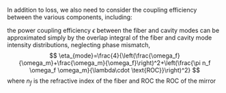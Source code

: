 In addition to loss, we also need to consider the coupling efficiency between the various components, including:

the power coupling efficiency $\epsilon$ between the fiber and cavity modes can be approximated simply by the overlap integral of the fiber and cavity mode intensity distributions, neglecting phase mismatch,
$$
\eta_{mode}=\frac{4}{\left(\frac{\omega_f}{\omega_m}+\frac{\omega_m}{\omega_f}\right)^2+\left(\frac{\pi n_f \omega_f \omega_m}{\lambda\cdot \text{ROC}}\right)^2}
$$
where $n_f$ is the refractive index of the fiber and $\text{ROC}$ the $\text{ROC}$ of the mirror